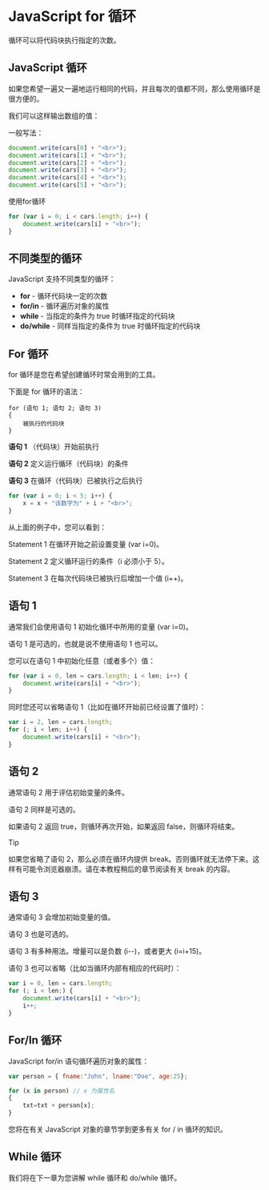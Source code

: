 # JavaScript for 循环

循环可以将代码块执行指定的次数。

## JavaScript 循环

如果您希望一遍又一遍地运行相同的代码，并且每次的值都不同，那么使用循环是很方便的。

我们可以这样输出数组的值：

<!--sec data-title="实例" data-filename="js_loop_for" ces-->
一般写法：

```javascript
document.write(cars[0] + "<br>");
document.write(cars[1] + "<br>");
document.write(cars[2] + "<br>");
document.write(cars[3] + "<br>");
document.write(cars[4] + "<br>");
document.write(cars[5] + "<br>");
```

使用for循环

```javascript
for (var i = 0; i < cars.length; i++) {
    document.write(cars[i] + "<br>");
}
```
<!--endsec-->

## 不同类型的循环

JavaScript 支持不同类型的循环：

- **for** - 循环代码块一定的次数
- **for/in** - 循环遍历对象的属性
- **while** - 当指定的条件为 true 时循环指定的代码块
- **do/while** - 同样当指定的条件为 true 时循环指定的代码块

## For 循环

for 循环是您在希望创建循环时常会用到的工具。

下面是 for 循环的语法：

```
for (语句 1; 语句 2; 语句 3)
{   
    被执行的代码块
}
```

**语句 1** （代码块）开始前执行

**语句 2** 定义运行循环（代码块）的条件

**语句 3** 在循环（代码块）已被执行之后执行

<!--sec data-title="实例" data-filename="js_loop_for_ex" ces-->
```javascript
for (var i = 0; i < 5; i++) {
    x = x + "该数字为" + i + "<br>";
}
```
<!--endsec-->

从上面的例子中，您可以看到：

Statement 1 在循环开始之前设置变量 (var i=0)。

Statement 2 定义循环运行的条件（i 必须小于 5）。

Statement 3 在每次代码块已被执行后增加一个值 (i++)。

## 语句 1

通常我们会使用语句 1 初始化循环中所用的变量 (var i=0)。

语句 1 是可选的，也就是说不使用语句 1 也可以。

您可以在语句 1 中初始化任意（或者多个）值：

<!--sec data-title="实例" data-filename="js_loop_for_om1" ces-->
```javascript
for (var i = 0, len = cars.length; i < len; i++) {
    document.write(cars[i] + "<br>");
}
```
<!--endsec-->

同时您还可以省略语句 1（比如在循环开始前已经设置了值时）：

<!--sec data-title="实例" data-filename="js_loop_for_om2" ces-->
```javascript
var i = 2, len = cars.length;
for (; i < len; i++) {
    document.write(cars[i] + "<br>");
}
```
<!--endsec-->

## 语句 2

通常语句 2 用于评估初始变量的条件。

语句 2 同样是可选的。

如果语句 2 返回 true，则循环再次开始，如果返回 false，则循环将结束。

> [!TIP]
> 如果您省略了语句 2，那么必须在循环内提供 break。否则循环就无法停下来。这样有可能令浏览器崩溃。请在本教程稍后的章节阅读有关 break 的内容。

## 语句 3

通常语句 3 会增加初始变量的值。

语句 3 也是可选的。

语句 3 有多种用法。增量可以是负数 (i--)，或者更大 (i=i+15)。

语句 3 也可以省略（比如当循环内部有相应的代码时）：

<!--sec data-title="实例" data-filename="js_loop_for_om3" ces-->
```javascript
var i = 0, len = cars.length;
for (; i < len;) {
    document.write(cars[i] + "<br>");
    i++;
}
```
<!--endsec-->

## For/In 循环

JavaScript for/in 语句循环遍历对象的属性：

<!--sec data-title="实例" data-filename="js_object_for_in" ces-->
```javascript
var person = { fname:"John", lname:"Doe", age:25};

for (x in person) // x 为属性名
{
    txt=txt + person[x];
}
```
<!--endsec-->

您将在有关 JavaScript 对象的章节学到更多有关 for / in 循环的知识。

## While 循环

我们将在下一章为您讲解 while 循环和 do/while 循环。